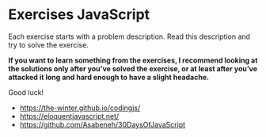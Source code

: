 # Exercises JavaScript
Each exercise starts with a problem description. Read this description and try to solve the exercise.  

__If you want to learn something from the exercises, I recommend looking at the solutions only after you’ve solved the exercise, or at least after you’ve attacked it long and hard enough to have a slight headache.__

Good luck!

- https://the-winter.github.io/codingjs/
- https://eloquentjavascript.net/
- https://github.com/Asabeneh/30DaysOfJavaScript




